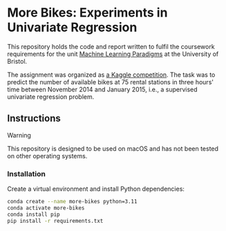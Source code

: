 # More Bikes: Experiments in Univariate Regression

This repository holds the code and report written to fulfil the coursework
requirements for the unit
[Machine Learning Paradigms](https://www.bris.ac.uk/unit-programme-catalogue/UnitDetails.jsa?ayrCode=23%2F24&unitCode=COMSM0025)
at the University of Bristol.

The assignment was organized as [a Kaggle competition](https://www.kaggle.com/competitions/morebikes2023/overview).
The task was to predict the number of available bikes at 75 rental stations in three hours' time between November 2014 and January 2015,
i.e., a supervised univariate regression problem.

## Instructions

> [!WARNING]
> This repository is designed to be used on macOS and has not been tested on other operating systems.

### Installation

Create a virtual environment and install Python dependencies:

```bash
conda create --name more-bikes python=3.11
conda activate more-bikes
conda install pip
pip install -r requirements.txt
```
